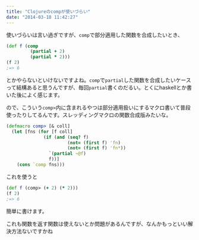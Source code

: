```yaml
---
title: "Clojureのcompが使いづらい"
date: "2014-03-18 11:42:27"
---
```


使いづらいは言い過ぎですが、`comp`で部分適用した関数を合成したいとき、

```clojure
(def f (comp
         (partial + 2)
         (partial * 2)))
(f 2)
;=> 6
```

とかやらないといけないですよね。`comp`で`partial`した関数を合成したいケースって結構あると思うんですが、毎回`partial`書くのだるい。とくにhaskellとか書いた後によく感じます。

ので、こういう`comp>`内に含まれるやつは部分適用扱いにするマクロ書いて普段使ったりしてるんです。スレッディングマクロの関数合成版みたいな。

```clojure
(defmacro comp> [& coll]
  (let [fns (for [f coll]
              (if (and (seq? f)
                       (not= (first f) 'fn)
                       (not= (first f) 'fn*))
                `(partial ~@f)
                f))]
    (cons `comp fns)))
```

これを使うと

```clojure
(def f (comp> (+ 2) (* 2)))
(f 2)
;=> 6
```

簡単に書けます。

これも関数を返す関数は使えないとか問題があるんですが、なんかもっといい解決方法ないですかね
